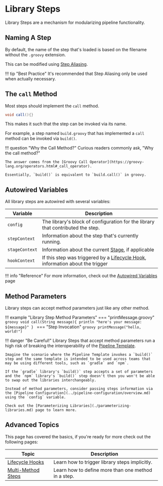 # Library Steps

Library Steps are a mechanism for modularizing pipeline functionality.

## Naming A Step

By default, the name of the step that's loaded is based on the filename without the `.groovy` extension.  

This can be modified using [Step Aliasing](./step-aliasing.md).

!!! tip "Best Practice"
    It's recommended that Step Aliasing only be used when actually necessary.

## The `call` Method

Most steps should implement the `call` method.

```groovy
void call(){}
```

This makes it such that the step can be invoked via its name.

For example, a step named `build.groovy` that has implemented a `call` method can be invoked via `build()`.

<!-- markdownlint-disable -->
!!! question "Why the Call Method?"
    Curious readers commonly ask, "Why the call method?"
    
    The answer comes from the [Groovy Call Operator](https://groovy-lang.org/operators.html#_call_operator).

    Essentially, `build()` is equivalent to `build.call()` in groovy.
<!-- markdownlint-restore -->

## Autowired Variables

All library steps are autowired with several variables:

| Variable       | Description                                                                                           |
|----------------|-------------------------------------------------------------------------------------------------------|
| `config`       | The library's block of configuration for the library that contributed the step.                       |
| `stepContext`  | Information about the step that's currently running.                                                  |
| `stageContext` | Information about the current [Stage](../pipeline-primitives/stages.md), if applicable                |
| `hookContext`  | If this step was triggered by a [Lifecycle Hook](./lifecycle-hooks.md), information about the trigger |

!!! info "Reference"
    For more information, check out the [Autowired Variables](../../reference/autowired-variables.md) page

## Method Parameters

Library steps can accept method parameters just like any other method.

!!! example "Library Step Method Parameters"
    === "printMessage.groovy"
        ```groovy
        void call(String message){
          println "here's your message: ${message}"
        }
        ```
    === "Step Invocation"
        ```groovy
        printMessage("hello, world!")
        ```

<!-- markdownlint-disable -->
!!! danger "Be Careful!"
    Library Steps that accept method parameters run a high risk of breaking the interoperability of the [Pipeline Template](../pipeline-templates/overview.md).

    Imagine the scenario where the Pipeline Template invokes a `build()` step and the same template is intended to be used across teams that may be using different tools, such as `gradle` and `npm`.
    
    If the `gradle` library's `build()` step accepts a set of parameters and the `npm` library's `build()` step doesn't then you won't be able to swap out the libraries interchangeably.

    Instead of method parameters, consider passing steps information via the [Pipeline Configuration](../pipeline-configuration/overview.md) using the `config` variable.

    Check out the [Parameterizing Libraries](./parameterizing-libraries.md) page to learn more.
<!-- markdownlint-restore -->

## Advanced Topics

This page has covered the basics, if you're ready for more check out the following pages:

| Topic                                         | Description                                         |
|-----------------------------------------------|-----------------------------------------------------|
| [Lifecycle Hooks](./lifecycle-hooks.md)       | Learn how to trigger library steps implicitly.      |
| [Multi-Method Steps](./multi-method-steps.md) | Learn how to define more than one method in a step. |

